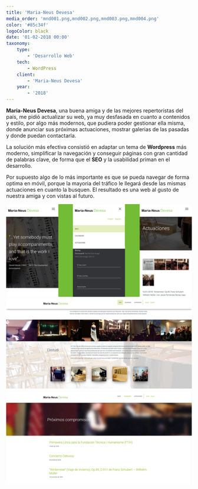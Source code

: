 ```yaml
---
title: 'Maria-Neus Devesa'
media_order: 'mnd001.png,mnd002.png,mnd003.png,mnd004.png'
color: '#85c34f'
logoColor: black
date: '01-02-2018 00:00'
taxonomy:
    type:
        - 'Desarrollo Web'
    tech:
        - WordPress
    client:
        - 'Maria-Neus Devesa'
    year:
        - '2018'
---
```


**Maria-Neus Devesa**, una buena amiga y de las mejores repertoristas del país, me pidió actualizar su web, ya muy desfasada en cuanto a contenidos y estilo, por algo más modernos, que pudiera poder gestionar ella misma, donde anunciar sus próximas actuaciones, mostrar galerias de las pasadas y donde puedan contactarla.

La solución más efectiva consistió en adaptar un tema de **Wordpress** más moderno, simplificar la navegación y conseguir páginas con gran cantidad de palabras clave, de forma que el **SEO** y la usabilidad priman en el desarrollo.

Por supuesto algo de lo más importante es que se pueda navegar de forma optima en móvil, porque la mayoria del tráfico le llegará desde las mismas actuaciones en cuanto la busquen. El resultado es una web al gusto de nuestra amiga y con vistas al futuro.

![Detalles de vistas en móvil](mnd002.png)
![Detalle de la home](mnd003.png)
![Proximas actuaciones](mnd004.png)